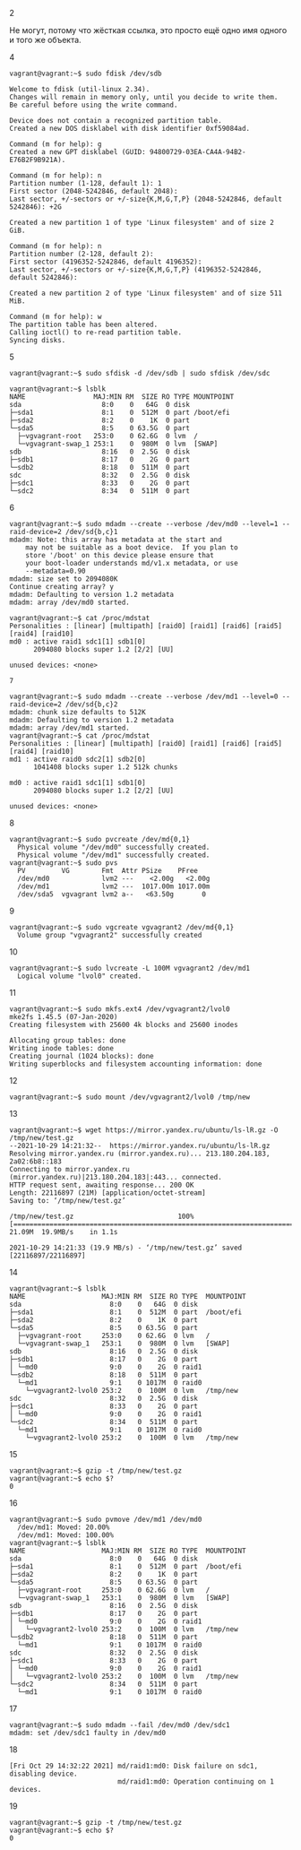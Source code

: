 2

Не могут, потому что жёсткая ссылка, это просто ещё одно имя одного и того же объекта.

4

	vagrant@vagrant:~$ sudo fdisk /dev/sdb

	Welcome to fdisk (util-linux 2.34).
	Changes will remain in memory only, until you decide to write them.
	Be careful before using the write command.

	Device does not contain a recognized partition table.
	Created a new DOS disklabel with disk identifier 0xf59084ad.

	Command (m for help): g
	Created a new GPT disklabel (GUID: 94800729-03EA-CA4A-94B2-E76B2F9B921A).

	Command (m for help): n
	Partition number (1-128, default 1): 1
	First sector (2048-5242846, default 2048): 
	Last sector, +/-sectors or +/-size{K,M,G,T,P} (2048-5242846, default 5242846): +2G

	Created a new partition 1 of type 'Linux filesystem' and of size 2 GiB.

	Command (m for help): n
	Partition number (2-128, default 2): 
	First sector (4196352-5242846, default 4196352): 
	Last sector, +/-sectors or +/-size{K,M,G,T,P} (4196352-5242846, default 5242846): 

	Created a new partition 2 of type 'Linux filesystem' and of size 511 MiB.

	Command (m for help): w
	The partition table has been altered.
	Calling ioctl() to re-read partition table.
	Syncing disks.

5

	vagrant@vagrant:~$ sudo sfdisk -d /dev/sdb | sudo sfdisk /dev/sdc

	vagrant@vagrant:~$ lsblk 
	NAME                 MAJ:MIN RM  SIZE RO TYPE MOUNTPOINT
	sda                    8:0    0   64G  0 disk 
	├─sda1                 8:1    0  512M  0 part /boot/efi
	├─sda2                 8:2    0    1K  0 part 
	└─sda5                 8:5    0 63.5G  0 part 
	  ├─vgvagrant-root   253:0    0 62.6G  0 lvm  /
	  └─vgvagrant-swap_1 253:1    0  980M  0 lvm  [SWAP]
	sdb                    8:16   0  2.5G  0 disk 
	├─sdb1                 8:17   0    2G  0 part 
	└─sdb2                 8:18   0  511M  0 part 
	sdc                    8:32   0  2.5G  0 disk 
	├─sdc1                 8:33   0    2G  0 part 
	└─sdc2                 8:34   0  511M  0 part 

6

	vagrant@vagrant:~$ sudo mdadm --create --verbose /dev/md0 --level=1 --raid-device=2 /dev/sd{b,c}1
	mdadm: Note: this array has metadata at the start and
	    may not be suitable as a boot device.  If you plan to
	    store '/boot' on this device please ensure that
	    your boot-loader understands md/v1.x metadata, or use
	    --metadata=0.90
	mdadm: size set to 2094080K
	Continue creating array? y
	mdadm: Defaulting to version 1.2 metadata
	mdadm: array /dev/md0 started.

	vagrant@vagrant:~$ cat /proc/mdstat 
	Personalities : [linear] [multipath] [raid0] [raid1] [raid6] [raid5] [raid4] [raid10] 
	md0 : active raid1 sdc1[1] sdb1[0]
	      2094080 blocks super 1.2 [2/2] [UU]
	      
	unused devices: <none>

	7

	vagrant@vagrant:~$ sudo mdadm --create --verbose /dev/md1 --level=0 --raid-device=2 /dev/sd{b,c}2
	mdadm: chunk size defaults to 512K
	mdadm: Defaulting to version 1.2 metadata
	mdadm: array /dev/md1 started.
	vagrant@vagrant:~$ cat /proc/mdstat 
	Personalities : [linear] [multipath] [raid0] [raid1] [raid6] [raid5] [raid4] [raid10] 
	md1 : active raid0 sdc2[1] sdb2[0]
	      1041408 blocks super 1.2 512k chunks
	      
	md0 : active raid1 sdc1[1] sdb1[0]
	      2094080 blocks super 1.2 [2/2] [UU]
	      
	unused devices: <none>

8

	vagrant@vagrant:~$ sudo pvcreate /dev/md{0,1}
	  Physical volume "/dev/md0" successfully created.
	  Physical volume "/dev/md1" successfully created.
	vagrant@vagrant:~$ sudo pvs
	  PV         VG        Fmt  Attr PSize    PFree   
	  /dev/md0             lvm2 ---    <2.00g   <2.00g
	  /dev/md1             lvm2 ---  1017.00m 1017.00m
	  /dev/sda5  vgvagrant lvm2 a--   <63.50g       0 

9

	vagrant@vagrant:~$ sudo vgcreate vgvagrant2 /dev/md{0,1}
	  Volume group "vgvagrant2" successfully created

10

	vagrant@vagrant:~$ sudo lvcreate -L 100M vgvagrant2 /dev/md1
	  Logical volume "lvol0" created.

11

	vagrant@vagrant:~$ sudo mkfs.ext4 /dev/vgvagrant2/lvol0 
	mke2fs 1.45.5 (07-Jan-2020)
	Creating filesystem with 25600 4k blocks and 25600 inodes

	Allocating group tables: done                            
	Writing inode tables: done                            
	Creating journal (1024 blocks): done
	Writing superblocks and filesystem accounting information: done

12

	vagrant@vagrant:~$ sudo mount /dev/vgvagrant2/lvol0 /tmp/new

13

	vagrant@vagrant:~$ wget https://mirror.yandex.ru/ubuntu/ls-lR.gz -O /tmp/new/test.gz
	--2021-10-29 14:21:32--  https://mirror.yandex.ru/ubuntu/ls-lR.gz
	Resolving mirror.yandex.ru (mirror.yandex.ru)... 213.180.204.183, 2a02:6b8::183
	Connecting to mirror.yandex.ru (mirror.yandex.ru)|213.180.204.183|:443... connected.
	HTTP request sent, awaiting response... 200 OK
	Length: 22116897 (21M) [application/octet-stream]
	Saving to: ‘/tmp/new/test.gz’

	/tmp/new/test.gz                          100%[====================================================================================>]  21.09M  19.9MB/s    in 1.1s    

	2021-10-29 14:21:33 (19.9 MB/s) - ‘/tmp/new/test.gz’ saved [22116897/22116897]

14

	vagrant@vagrant:~$ lsblk
	NAME                   MAJ:MIN RM  SIZE RO TYPE  MOUNTPOINT
	sda                      8:0    0   64G  0 disk  
	├─sda1                   8:1    0  512M  0 part  /boot/efi
	├─sda2                   8:2    0    1K  0 part  
	└─sda5                   8:5    0 63.5G  0 part  
	  ├─vgvagrant-root     253:0    0 62.6G  0 lvm   /
	  └─vgvagrant-swap_1   253:1    0  980M  0 lvm   [SWAP]
	sdb                      8:16   0  2.5G  0 disk  
	├─sdb1                   8:17   0    2G  0 part  
	│ └─md0                  9:0    0    2G  0 raid1 
	└─sdb2                   8:18   0  511M  0 part  
	  └─md1                  9:1    0 1017M  0 raid0 
	    └─vgvagrant2-lvol0 253:2    0  100M  0 lvm   /tmp/new
	sdc                      8:32   0  2.5G  0 disk  
	├─sdc1                   8:33   0    2G  0 part  
	│ └─md0                  9:0    0    2G  0 raid1 
	└─sdc2                   8:34   0  511M  0 part  
	  └─md1                  9:1    0 1017M  0 raid0 
	    └─vgvagrant2-lvol0 253:2    0  100M  0 lvm   /tmp/new

15

	vagrant@vagrant:~$ gzip -t /tmp/new/test.gz
	vagrant@vagrant:~$ echo $?
	0

16

	vagrant@vagrant:~$ sudo pvmove /dev/md1 /dev/md0
	  /dev/md1: Moved: 20.00%
	  /dev/md1: Moved: 100.00%
	vagrant@vagrant:~$ lsblk
	NAME                   MAJ:MIN RM  SIZE RO TYPE  MOUNTPOINT
	sda                      8:0    0   64G  0 disk  
	├─sda1                   8:1    0  512M  0 part  /boot/efi
	├─sda2                   8:2    0    1K  0 part  
	└─sda5                   8:5    0 63.5G  0 part  
	  ├─vgvagrant-root     253:0    0 62.6G  0 lvm   /
	  └─vgvagrant-swap_1   253:1    0  980M  0 lvm   [SWAP]
	sdb                      8:16   0  2.5G  0 disk  
	├─sdb1                   8:17   0    2G  0 part  
	│ └─md0                  9:0    0    2G  0 raid1 
	│   └─vgvagrant2-lvol0 253:2    0  100M  0 lvm   /tmp/new
	└─sdb2                   8:18   0  511M  0 part  
	  └─md1                  9:1    0 1017M  0 raid0 
	sdc                      8:32   0  2.5G  0 disk  
	├─sdc1                   8:33   0    2G  0 part  
	│ └─md0                  9:0    0    2G  0 raid1 
	│   └─vgvagrant2-lvol0 253:2    0  100M  0 lvm   /tmp/new
	└─sdc2                   8:34   0  511M  0 part  
	  └─md1                  9:1    0 1017M  0 raid0 


17

	vagrant@vagrant:~$ sudo mdadm --fail /dev/md0 /dev/sdc1
	mdadm: set /dev/sdc1 faulty in /dev/md0

18

	[Fri Oct 29 14:32:22 2021] md/raid1:md0: Disk failure on sdc1, disabling device.
	                           md/raid1:md0: Operation continuing on 1 devices.

19

	vagrant@vagrant:~$ gzip -t /tmp/new/test.gz 
	vagrant@vagrant:~$ echo $?
	0
	